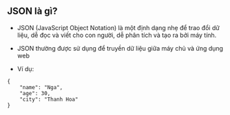 ## JSON là gì?

- JSON (JavaScript Object Notation) là một định dạng nhẹ để trao đổi dữ liệu, dễ đọc và viết cho con người, dễ phân tích và tạo ra bởi máy tính.

- JSON thường được sử dụng để truyền dữ liệu giữa máy chủ và ứng dụng web

- Ví dụ:

```
{
    "name": "Nga",
    "age": 30,
    "city": "Thanh Hoa"
}

```
